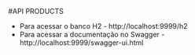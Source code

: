 #API PRODUCTS

- Para acessar o banco H2 - http://localhost:9999/h2 <br>
- Para acessar a documentação no Swagger - http://localhost:9999/swagger-ui.html